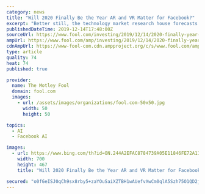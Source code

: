 ```yaml
---
category: news
title: "Will 2020 Finally Be the Year AR and VR Matter for Facebook?"
excerpt: "Better still, the technology market research house forecasts that the compound annual growth rate for ... Facebook has been encouraging software developers to create more practical uses of its hardware. Case(s) in point: A year ago, Facebook made its DeepFocus AI rendering system freely available. The platform not only lets hardware figure ..."
publishedDateTime: 2019-12-14T17:48:00Z
sourceUrl: https://www.fool.com/investing/2019/12/14/2020-finally-year-ar-vr-matter-for-facebook.aspx
ampUrl: https://www.fool.com/amp/investing/2019/12/14/2020-finally-year-ar-vr-matter-for-facebook.aspx
cdnAmpUrl: https://www-fool-com.cdn.ampproject.org/c/s/www.fool.com/amp/investing/2019/12/14/2020-finally-year-ar-vr-matter-for-facebook.aspx
type: article
quality: 74
heat: 74
published: true

provider:
  name: The Motley Fool
  domain: fool.com
  images:
    - url: /assets/images/organizations/fool.com-50x50.jpg
      width: 50
      height: 50

topics:
  - AI
  - Facebook AI

images:
  - url: https://www.bing.com/th?id=ON.244A2EFAC8784739A05E11846FE72A11
    width: 700
    height: 467
    title: "Will 2020 Finally Be the Year AR and VR Matter for Facebook?"

secured: "o0fGeISJ0qCh9sx8rby5+zaYOuSaiXZTBH1wAUefvXwCm0qlA5Szh75O1QD2jVr5NPgNtORU6wd4jXgKT0uiGKeEGCf6c/+NTBzay4lHT2Wcpy1eZjMM6nRcm0zv37t/FtL4ywXESZoh0BDowEq57IHm5QrG7dftTymfoCUEGKvv04pOLBp48QcPdi7jGuZuD9c/bkvwuKjBD6PTjHavvFxWIpgrcjHH82aEoZW+vEGn9bNHOsK2athI7ufkxTawq1iD7meLAKW7gKZ53Y6utQ==;jNqYjMoStP67NT+OC1PeEw=="
---
```



